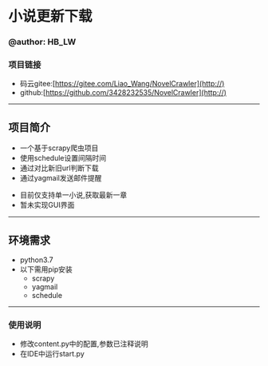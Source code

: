 # **小说更新下载**
### @author: HB_LW
### **项目链接**

- 码云gitee:[https://gitee.com/Liao_Wang/NovelCrawler](http://)
- github:[https://github.com/3428232535/NovelCrawler](http://)

---

## 项目简介
- 一个基于scrapy爬虫项目
- 使用schedule设置间隔时间
- 通过对比新旧url判断下载
- 通过yagmail发送邮件提醒
+ 目前仅支持单一小说,获取最新一章
+ 暂未实现GUI界面
---

## **环境需求**
- python3.7
- 以下需用pip安装
   - scrapy
   - yagmail
   - schedule

---

### **使用说明**
- 修改content.py中的配置,参数已注释说明
- 在IDE中运行start.py

